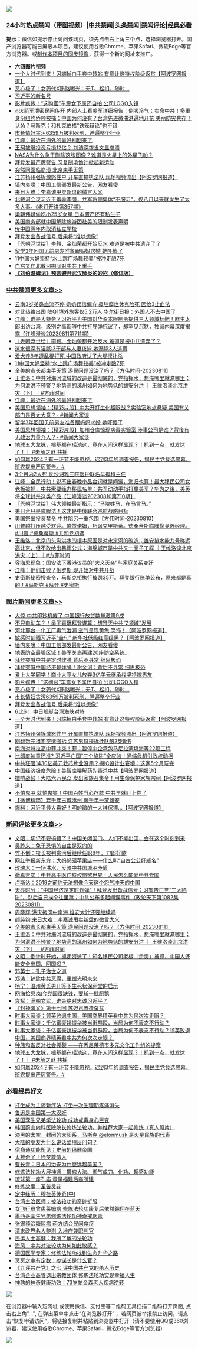 ![](https://raw.githubusercontent.com/jsvpn/jsproxy/dev/64photo/fqnews-qr.jpg)

<div id="tt">
<h3>24小时热点禁闻（<a href="https://aaa.v2dns.tk/?QAjUl=BgRp5UNKRn&T5Vk=fPVH&Q59Ab=WxGE" target="_blank">带图视频</a>）|<a href="#%E4%B8%AD%E5%85%B1%E7%A6%81%E9%97%BB%E6%9B%B4%E5%A4%9A%E6%96%87%E7%AB%A0">中共禁闻</a>|<a href="#%E5%9B%BE%E7%89%87%E6%96%B0%E9%97%BB%E6%9B%B4%E5%A4%9A%E6%96%87%E7%AB%A0">头条禁闻</a>|<a href="#%E6%96%B0%E9%97%BB%E8%AF%84%E8%AE%BA%E6%9B%B4%E5%A4%9A%E6%96%87%E7%AB%A0">禁闻评论|<a href="#%E5%BF%85%E7%9C%8B%E7%BB%8F%E5%85%B8%E5%A5%BD%E6%96%87">经典必看</a></h3>
<div><b>提示：</b>微信如提示停止访问该网页，须先点击右上角三个点，选择浏览器打开。国产浏览器可能已屏蔽本项目，建议使用谷歌Chrome、苹果Safari、微软Edge等官方浏览器。或<a href="%E5%88%B6%E4%BD%9Cgit%E7%A6%81%E9%97%BB%E9%95%9C%E5%83%8F.md">制作本项目的同步镜像</a>，获得一个新的网址来推广。</div>
<ul>
<li><b><a href="http://d2.v2rss.gq/64.mp4" target="_blank">六四图片视频</a></b></li>
<li><a href="/topimagenews/20230812/1919137.md">一个大时代到来！习端掉白手套中转站 有意让这特权阶级返贫【阿波罗网报道】</a></li>
<li><a href="/topimagenews/20230812/1919185.md">恶心极了！女药代X贿赂曝光：无T、松扣、随时…</a></li>
<li><a href="/sohnews/20230811/1918978.md">习近平的新名号</a></li>
<li><a href="/topimagenews/20230812/1919219.md">影片疯传！“这狗官”车震女下属还自拍 公司LOGO入镜</a></li>
<li><a href="/sohnews/20230811/1919045.md">🔥火箭军泄密民间传开 内部人士看美军详细报告：倒吸冷气；卖命中共！多重身份纽约侨领被捕；中国为何没有？台湾先进微滞洪遍地开花 美丽防灾共存！认怂？马斯克：和札克伯格“铁笼辩论”也不错</a></li>
<li><a href="/topimagenews/20230812/1919154.md">市长情妇贪污6359万被判死刑，睡遍整个行业</a></li>
<li><a href="/cbnews/20230812/1919145.md">江峰：最近在海外的最好别回来了</a></li>
<li><a href="/yule/20230812/1919130.md">王珂被曝投资亏损12亿？ 刘涛深夜发文显崩溃</a></li>
<li><a href="/baitai/20230811/1918971.md">NASA为什么急于删除这张图像？难道是火星上的外星飞船？</a></li>
<li><a href="/baitai/20230811/1918981.md">拜登发最严厉警告 习复制毛诡计掀起新运动</a></li>
<li><a href="/finance/20230812/1919186.md">突然间面临崩溃 北京束手无策</a></li>
<li><a href="/topimagenews/20230812/1919065.md">江苏扬州强拆激怒住户 开车直撞执法队 现场视频流出【阿波罗网报道】</a></li>
<li><a href="/topimagenews/20230812/1919333.md">墙内哀嚎：中国工信部发最新公告，网友看傻</a></li>
<li><a href="/ssgc/20230811/1918973.md">来日大难：李嘉诚甩卖新盘的微言大义</a></li>
<li><a href="/sohnews/20230812/1919353.md">北戴河会议习近平羞辱李强，共军将领集体“不服习”，仅八月以来就发生了太多大事。《老灯开讲第357期》</a></li>
<li><a href="/yule/20230812/1919302.md">梁朝伟疑偷吃小25岁女星 日本置产还有私生子</a></li>
<li><a href="/ssgc/20230811/1919052.md">美国商务部就中国解除旅游团赴美的限制发表声明</a></li>
<li><a href="/baitai/20230812/1919180.md">传中国两年内取消私立学校</a></li>
<li><a href="/topimagenews/20230812/1919153.md">拜登发出备战信号 后果将“难以想像”</a></li>
<li><a href="/cbnews/20230812/1919329.md">〖兲朝浮世绘〗李毅、金灿荣都开始反水 难道是被中共遗弃了？</a></li>
<li><a href="/cbnews/20230812/1919115.md">留学3年回国见前男友准备跟妈妈求婚 她吓傻了</a></li>
<li><a href="/cbnews/20230812/1919221.md">11中国大妈坚持“水上跳广场舞较美”被冲走酿7死</a></li>
<li><a href="/ssgc/20230811/1918974.md">白宫又在北戴河期间对中共下重手</a></li>
<li><b><a href="/comments/20200207/1272816.md" target="_blank">《刘伯温碑记》预言避开武汉肺炎的妙招（修订版）</a></b></li>
</ul>
</div>

<div class="catlist">
<h3><a href="/cbnews/" target="_blank">中共禁闻</a><span><a href="/cbnews/" target="_blank" rel="nofollow">更多文章>></a></span></h3>
<ul>
<li><a href="/cbnews/20230812/1919371.md" target="_blank">云南3岁弟鼻血流不停 奶奶误信偏方 鼻腔糜烂休克险死 医给3止血法</a></li>
<li><a href="/cbnews/20230812/1919339.md" target="_blank">对比热络出国 陆Q1境外旅客仅5.2万人 华尔街日报：外国人不去中国了</a></li>
<li><a href="/cbnews/20230812/1919331.md" target="_blank">江峰：谁是大特务？习近平为美国对华资本限制令提供三大领域标靶！麻生太郎出访台湾，级别之高都够中共打导弹抗议了，却罕见沉默，独家内幕深度揭露【江峰漫谈20230811第711期】</a></li>
<li><a href="/cbnews/20230812/1919329.md" target="_blank">〖兲朝浮世绘〗李毅、金灿荣都开始反水 难道是被中共遗弃了？</a></li>
<li><a href="/cbnews/20230812/1919266.md" target="_blank">这水很深有猫腻:3干部与人妻夜泳,她溺毙3人逃离</a></li>
<li><a href="/cbnews/20230812/1919265.md" target="_blank">爱犬养8年遭乱棍打死 中国政府认了大规模扑杀</a></li>
<li><a href="/cbnews/20230812/1919221.md" target="_blank">11中国大妈坚持“水上跳广场舞较美”被冲走酿7死</a></li>
<li><a href="/comments/20230812/1919195.md" target="_blank">全美的市长都束手无策 游民问题没治了吗？【方伟时间-20230811】</a></li>
<li><a href="/comments/20230812/1919187.md" target="_blank">王维洛：中共对海河流域的改造是最彻底的，党指挥水，想淹哪里就淹哪里；为何泄洪不预警？地势高的涿州如何为地势低的雄安分洪 ｜ 王维洛谈北京洪灾（下）｜#方菲时间</a></li>
<li><a href="/cbnews/20230812/1919145.md" target="_blank">江峰：最近在海外的最好别回来了</a></li>
<li><a href="/cbnews/20230812/1919136.md" target="_blank">美国思想领袖：【精彩片段】中共开打生化超限战？实验室地点悬疑 美国有关部门是否太大意？- #新闻大家谈</a></li>
<li><a href="/cbnews/20230812/1919115.md" target="_blank">留学3年回国见前男友准备跟妈妈求婚 她吓傻了</a></li>
<li><a href="/cbnews/20230812/1919112.md" target="_blank">美国思想领袖：【精彩片段】加州仓库惊现病毒实验室 涉事公司是谁？背後有无政治力量介入？- #新闻大家谈</a></li>
<li><a href="/comments/20230811/1918986.md" target="_blank">地球五大龙脉，根基都在瑶池这，竟在人间这样显现？！抓到一点，就发达了！｜ #未解之谜 扶摇</a></li>
<li><a href="/comments/20230811/1918976.md" target="_blank">如何赢2024？有一环节不能忽视。迟到3年的调查报告，揭民主党竞选黑幕。班农提出严厉警告。#</a></li>
<li><a href="/cbnews/20230811/1918838.md" target="_blank">3个月内2人死 长沙湘雅三院医护联名举报科主任</a></li>
<li><a href="/cbnews/20230811/1918816.md" target="_blank">江峰：全民行动！说不出春晚小品台词就是间谍，海归也算！最大移民公司女老板被抓，中共索要经办移民名单；共军动动手指打赢美军？华为之後，美英将全球封杀这类产品【江峰漫谈20230810第710期】</a></li>
<li><a href="/cbnews/20230811/1918811.md" target="_blank">〖兲朝浮世绘〗伟大领袖最新指示：“马院姓马，在马言马。”</a></li>
<li><a href="/cbnews/20230811/1918801.md" target="_blank">美日台只是障眼法！这才是中俄联合巡航战略目标</a></li>
<li><a href="/comments/20230811/1918755.md" target="_blank">美国祭出投资禁令 中共陷另一重包围【方伟时间-20230810】</a></li>
<li><a href="/comments/20230811/1918736.md" target="_blank">川普越打压越受欢迎。盛赞诺姆，巧讽克里斯蒂。徳桑蒂斯临阵换竞选经理。#川普 #徳桑蒂斯 #共和党初选</a></li>
<li><a href="/comments/20230811/1918734.md" target="_blank">王维洛：北京门头沟洪水的根本原因是对永定河的改造；雄安排水能力号称远高北京，但不敢给出暴雨公式；海绵城市是中共又一面子工程 ｜王维洛谈北京洪灾（上）｜#方菲时间</a></li>
<li><a href="/cbnews/20230811/1918676.md" target="_blank">容海恩现象：国安法下香港议员的“大义灭亲”与家庭关系变迁</a></li>
<li><a href="/cbnews/20230810/1918532.md" target="_blank">江峰：他们击败了俄罗斯 现开始对中共开战</a></li>
<li><a href="/comments/20230810/1918519.md" target="_blank">史密斯秘密搜查令，马斯克拒执行被罚35万。拜登银行账单公布，原来都是真的！#马斯克 #拜登 #史密斯</a></li>

</ul>
</div>
<div class="catlist">
<h3><a href="/topimagenews/" target="_blank">图片新闻</a><span><a href="/topimagenews/" target="_blank" rel="nofollow">更多文章>></a></span></h3>
<ul>
<li><a href="/topimagenews/20230812/1919418.md" target="_blank">大惊 中共印钞机废了 中国银行放贷数量激降9成</a></li>
<li><a href="/topimagenews/20230812/1919381.md" target="_blank">不只电动车？！吴子嘉曝拜登谋算：想歼灭中共“2领域”发展</a></li>
<li><a href="/topimagenews/20230812/1919370.md" target="_blank">河北邢台一化工厂毒气泄漏 空气呈现黄色 恐怖！【阿波罗网报道】</a></li>
<li><a href="/topimagenews/20230812/1919354.md" target="_blank">敏感时刻晒习近平“金句” 新华社低级红高级黑？【阿波罗网报道】</a></li>
<li><a href="/topimagenews/20230812/1919333.md" target="_blank">墙内哀嚎：中国工信部发最新公告，网友看傻</a></li>
<li><a href="/topimagenews/20230812/1919324.md" target="_blank">地表防空最强区域！美军关岛再建20座防空系统…</a></li>
<li><a href="/topimagenews/20230812/1919288.md" target="_blank">拜登突喊中共是定时炸弹 背后不寻常 细思极恐</a></li>
<li><a href="/topimagenews/20230812/1919264.md" target="_blank">拜登突喊中国经济是炸弹！谢金河：背后不寻常 细思极恐</a></li>
<li><a href="/topimagenews/20230812/1919263.md" target="_blank">爱上大学同学！商业大亨女儿放弃3亿美元继承权坚持嫁男友</a></li>
<li><a href="/topimagenews/20230812/1919219.md" target="_blank">影片疯传！“这狗官”车震女下属还自拍 公司LOGO入镜</a></li>
<li><a href="/topimagenews/20230812/1919185.md" target="_blank">恶心极了！女药代X贿赂曝光：无T、松扣、随时…</a></li>
<li><a href="/topimagenews/20230812/1919154.md" target="_blank">市长情妇贪污6359万被判死刑，睡遍整个行业</a></li>
<li><a href="/topimagenews/20230812/1919153.md" target="_blank">拜登发出备战信号 后果将“难以想像”</a></li>
<li><a href="/topimagenews/20230812/1919152.md" target="_blank">6比6！ 中日舰艇台湾海峡对峙</a></li>
<li><a href="/topimagenews/20230812/1919137.md" target="_blank">一个大时代到来！习端掉白手套中转站 有意让这特权阶级返贫【阿波罗网报道】</a></li>
<li><a href="/topimagenews/20230812/1919065.md" target="_blank">江苏扬州强拆激怒住户 开车直撞执法队 现场视频流出【阿波罗网报道】</a></li>
<li><a href="/topimagenews/20230811/1918942.md" target="_blank">刚翻新完祖宅突遭强拆 江苏男怒撞拆迁队酿2死8伤</a></li>
<li><a href="/topimagenews/20230811/1918915.md" target="_blank">南海对峙拉高中菲冲突！菲：暂停中企承包马尼拉湾填海等22项工程</a></li>
<li><a href="/topimagenews/20230811/1918903.md" target="_blank">比印度神童还准? 习近平亡国“三个陷阱”全应验！通缩危机引政权动摇</a></li>
<li><a href="/topimagenews/20230811/1918887.md" target="_blank">中共狂砸1430亿美元救芯片业没用？揭IC设计业窘境：这家5个月玩完</a></li>
<li><a href="/topimagenews/20230811/1918829.md" target="_blank">中国经济极度危险！美智库喂解药先毒杀中共【阿波罗网报道】</a></li>
<li><a href="/topimagenews/20230811/1918798.md" target="_blank">擂响战鼓！大陆六万民众 发出家族召集令！用生命保护家族宗祠【阿波罗网报道】</a></li>
<li><a href="/topimagenews/20230811/1918797.md" target="_blank">不怕鬼哭 就怕鬼笑！中国百姓当心存款 中共早就盯上你了</a></li>
<li><a href="/topimagenews/20230811/1918777.md" target="_blank">【微博精粹】弃千年古城涿州 保千年一梦雄安</a></li>
<li><a href="/topimagenews/20230811/1918690.md" target="_blank">爆料：习近平最大喜好！明的暗的一大堆保镖…【阿波罗网报道】</a></li>

</ul>
</div>
<div class="catlist">
<h3><a href="/comments/" target="_blank">新闻评论</a><span><a href="/comments/" target="_blank" rel="nofollow">更多文章>></a></span></h3>
<ul>
<li><a href="/comments/20230812/1919417.md" target="_blank">文昭：切记不要搞错了！中国关闭国门、人们不能出国，会在这个时刻到来</a></li>
<li><a href="/comments/20230812/1919341.md" target="_blank">吴祚来：免于恐惧的自由是双向的</a></li>
<li><a href="/comments/20230812/1919280.md" target="_blank">竹不倒：校长被判贪污后继续任职8年，刀郎好歌</a></li>
<li><a href="/comments/20230812/1919279.md" target="_blank">网红举报新东方；大妈怒砸苹果店——什么叫“自古公公好威名”</a></li>
<li><a href="/comments/20230812/1919249.md" target="_blank">玫瑰木：一场洪水，反映中共国城乡矛盾</a></li>
<li><a href="/comments/20230812/1919248.md" target="_blank">遒真言实：中共高干医疗特权惊煞世界！人民怎么能爱中共党国</a></li>
<li><a href="/comments/20230812/1919234.md" target="_blank">卢斯达：2019之前你无法想像今天这个怨气冲天的中国</a></li>
<li><a href="/comments/20230812/1919233.md" target="_blank">天亮时分：“中国经济是定时炸弹”！拜登发出备战信号；习警告亡党“三大陷阱”，然后自己挨个往里跳；中共公布多起间谍事件（政论天下第1082集 20230811）</a></li>
<li><a href="/comments/20230812/1919208.md" target="_blank">周晓辉:洪灾拷问中南海 雄安大计还要继续吗</a></li>
<li><a href="/comments/20230812/1919207.md" target="_blank">颜纯钩:来日大难：李嘉诚甩卖新盘的微言大义</a></li>
<li><a href="/comments/20230812/1919195.md" target="_blank">全美的市长都束手无策 游民问题没治了吗？【方伟时间-20230811】</a></li>
<li><a href="/comments/20230812/1919187.md" target="_blank">王维洛：中共对海河流域的改造是最彻底的，党指挥水，想淹哪里就淹哪里；为何泄洪不预警？地势高的涿州如何为地势低的雄安分洪 ｜ 王维洛谈北京洪灾（下）｜#方菲时间</a></li>
<li><a href="/comments/20230812/1919177.md" target="_blank">文昭：倒计时开始，抓走资派了！知名移民公司老板「走资」被抓，中国人还能安全出国、回国吗？</a></li>
<li><a href="/comments/20230812/1919159.md" target="_blank">邓英士：孔子治世之道</a></li>
<li><a href="/comments/20230812/1919158.md" target="_blank">郑涛：铲除中共恶魔，重塑光明未来</a></li>
<li><a href="/comments/20230812/1919157.md" target="_blank">杨宁：温州黄氏男儿签下生死状保祠堂的启示</a></li>
<li><a href="/comments/20230812/1919156.md" target="_blank">网海拾贝:如今党国很缺钱，要斩一批肥鹅</a></li>
<li><a href="/comments/20230812/1919155.md" target="_blank">袁斌：满朝文武，谁会绝对忠诚习近平？</a></li>
<li><a href="/comments/20230812/1919059.md" target="_blank">《封神演义》第十七回 苏妲己置造虿盆</a></li>
<li><a href="/comments/20230811/1919054.md" target="_blank">时事大家谈：领英败退中国，美国商界精英看中共为何次次走眼？&#160;</a></li>
<li><a href="/comments/20230811/1919053.md" target="_blank">时事大家谈：千亿富豪姚振华被当街群殴，当局为何不表态不行动？</a></li>
<li><a href="/comments/20230811/1919037.md" target="_blank">时事大家谈：千亿富豪姚振华被当街群殴，当局为何不表态不行动？领英败退中国，美国商界精英看中共为何次次走眼？&#160;</a></li>
<li><a href="/comments/20230811/1918987.md" target="_blank">种族和谐反对社会撕裂 ——在悉尼莱德市多元文化工作组的提案</a></li>
<li><a href="/comments/20230811/1918986.md" target="_blank">地球五大龙脉，根基都在瑶池这，竟在人间这样显现？！抓到一点，就发达了！｜ #未解之谜 扶摇</a></li>
<li><a href="/comments/20230811/1918976.md" target="_blank">如何赢2024？有一环节不能忽视。迟到3年的调查报告，揭民主党竞选黑幕。班农提出严厉警告。#</a></li>

</ul>
</div>

<div class="catlist">
<h3>必看经典好文</h3>
<ul>
<li><a href="/cbnews/20210810/1603566.md" target="_blank">打坐成为主流新疗法 打坐一次生理期疼痛消失</a></li>
<li><a href="/cnnews/20210213/1486568.md" target="_blank">鲁迅是中国第一大汉奸</a></li>
<li><a href="/comments/20210509/1542373.md" target="_blank">美国孪生兄弟学法轮功 成功戒毒身心巨变</a></li>
<li><a href="/comments/20211216/1666206.md" target="_blank">韩国蔚山内科医院院长修炼法轮功，并推荐大家一起修炼（真人照片）</a></li>
<li><a href="/cbnews/20211017/1639766.md" target="_blank">漆黑的太空，封闭的太阳系，马斯克 @elonmusk 是火星民族的代表</a></li>
<li><a href="/lifebaike/20200505/1323183.md" target="_blank">大陆的朋友为什么说话爱用反问句？</a></li>
<li><a href="/cbnews/20180711/970353.md" target="_blank">宿命通功能所见：史前的玛雅帝国</a></li>
<li><a href="/ccpdope/20200907/1392129.md" target="_blank">太神奇了！怪梦救情人</a></li>
<li><a href="/taiwannews/20221015/1797413.md" target="_blank">曹长青：日本的治安为什麽远超美国？</a></li>
<li><a href="/comments/20191203/1234383.md" target="_blank">修炼法轮功大展神通：摄魂大法、御气成刀、化功、超感功能</a></li>
<li><a href="/bannedvideo/20220418/1720873.md" target="_blank">琉球第一座孔庙 竟是福建后裔所建</a></li>
<li><a href="/comments/20220522/1736049.md" target="_blank">修炼故事：圣苦灵花</a></li>
<li><a href="/tculture/xiulian/20151105/467870.md" target="_blank">定中经历：穆桂英传奇(中)</a></li>
<li><a href="/comments/20200801/1373219.md" target="_blank">台湾主治医师：被法轮功的奇迹折服</a></li>
<li><a href="/cnnews/20210512/1544604.md" target="_blank">女飞行员曾患莱姆病 修炼法轮功康复后依然翱翔在蓝天</a></li>
<li><a href="/topimagenews/20210214/1487270.md" target="_blank">墨西哥孪生兄弟修炼法轮功神奇戒烟毒</a></li>
<li><a href="/comments/20230430/1878187.md" target="_blank">张锡纯治糖尿病 药方结合民间食疗</a></li>
<li><a href="/ccpdope/20220508/1730036.md" target="_blank">清末政界名人黎澍 入地府兼职判官</a></li>
<li><a href="/ccpdope/20200729/1369047.md" target="_blank">民运人士高健：我所了解的法轮功</a></li>
<li><a href="/comments/20191218/1228234.md" target="_blank">海风：中共对法轮功为何如此敏感？</a></li>
<li><a href="/comments/20200607/783186.md" target="_blank">德国医学专家：修炼法轮功找到生命升华之路</a></li>
<li><a href="/tculture/20200812/1378929.md" target="_blank">冥冥之中有定数：参谋长是什么官？</a></li>
<li><a href="/bookonline/20131116/201048.md" target="_blank">《九评共产党》之七 评中国共产党的杀人历史</a></li>
<li><a href="/comments/20200528/1335859.md" target="_blank">台湾企业高管退出宗教团体 修炼法轮功实现幸福人生</a></li>
<li><a href="/comments/20220315/1705037.md" target="_blank">神韵的神奇健康功效：73岁帕金森老人疾病逆转</a></li>

</ul>
</div>

![](https://raw.githubusercontent.com/jsvpn/jsproxy/dev/64photo/fqnews-qr.jpg)

在浏览器中输入短网址 或使用微信、支付宝等二维码工具扫描二维码打开页面, 点击右上角"...", 在弹出菜单中点击“在浏览器打开”； 若网页被举报禁止访问，请点击“恢复申请访问”，将链接复制并粘贴到浏览器中打开（请不要使用QQ或360浏览器，建议使用谷歌Chrome、苹果Safari、微软Edge等官方浏览器）

![](https://raw.githubusercontent.com/jsvpn/jsproxy/dev/64photo/wx.jpg)